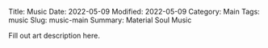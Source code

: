 Title: Music
Date: 2022-05-09
Modified: 2022-05-09
Category: Main
Tags: music
Slug: music-main
Summary: Material Soul Music

Fill out art description here.
